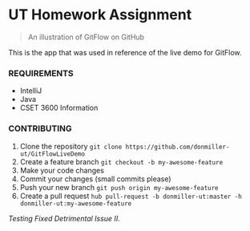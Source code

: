 # UT Homework Assignment
> An illustration of GitFlow on GitHub

This is the app that was used in reference of the live demo for GitFlow.

### REQUIREMENTS

- IntelliJ
- Java
- CSET 3600 Information

### CONTRIBUTING

1. Clone the repository `git clone https://github.com/donmiller-ut/GitFlowLiveDemo`
1. Create a feature branch `git checkout -b my-awesome-feature`
1. Make your code changes
1. Commit your changes (small commits please)
1. Push your new branch `git push origin my-awesome-feature`
1. Create a pull request `hub pull-request -b donmiller-ut:master -h donmiller-ut:my-awesome-feature`

_Testing_
_Fixed Detrimental Issue II._
